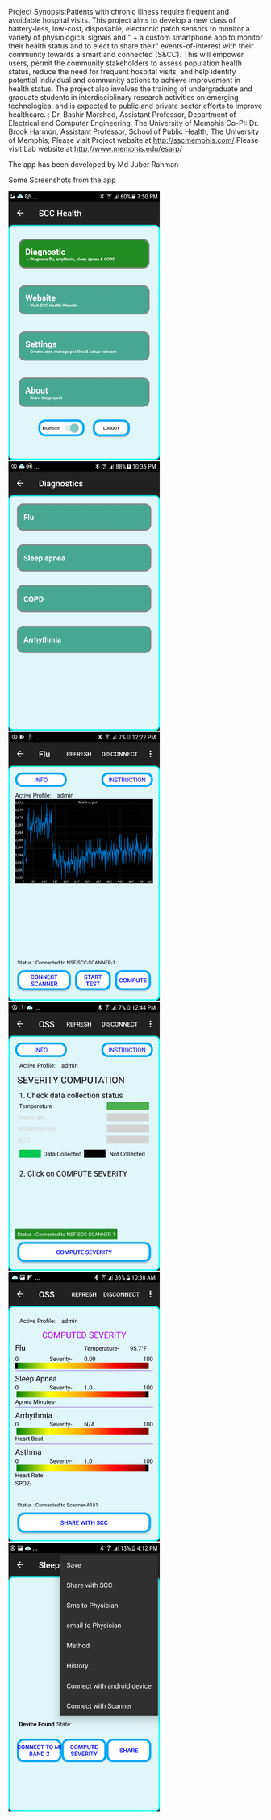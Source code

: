 Project Synopsis:Patients with chronic illness require frequent and avoidable hospital visits. This project aims to develop a new class of battery-less, low-cost, disposable, electronic patch sensors to monitor a variety of physiological signals and " + a custom smartphone app to monitor their health status and to elect to share their" events-of-interest with their community towards a smart and connected (S&CC). This will empower users, permit the community stakeholders to assess population health status, reduce the need for frequent hospital visits, and help identify potential individual and community actions to achieve improvement in health status. The project also involves the training of undergraduate and graduate students in interdisciplinary research activities on emerging technologies, and is expected to public and private sector efforts to improve healthcare. : Dr. Bashir Morshed, Assistant Professor, Department of Electrical and Computer Engineering, The University of Memphis Co-PI: Dr. Brook Harmon, Assistant Professor, School of Public Health, The University of Memphis;
Please visit Project website at http://sscmemphis.com/
Please visit Lab website at http://www.memphis.edu/esarp/

The app has been developed by Md Juber Rahman

Some Screenshots from the app 
<p float="left">
  <img src="https://github.com/juberrahman/SCCHealth_v2.0/blob/master/Screenshot_20170925-195051%5B1%5D.png" width="300" />
  <img src="https://github.com/juberrahman/SCCHealth_v2.0/blob/master/Screenshot_20181018-223530%5B1%5D.png" width="300" />
  <img src="https://github.com/juberrahman/SCCHealth_v2.0/blob/master/Screenshot_20180724-122211%5B1%5D.png" width="300" />
  <img src="https://github.com/juberrahman/SCCHealth_v2.0/blob/master/Screenshot_20180724-124500%5B1%5D.png" width="300" />  
  <img src="https://github.com/juberrahman/SCCHealth_v2.0/blob/master/Screenshot_20171128-103035%5B1%5D.png" width="300" />
  <img src="https://github.com/juberrahman/SCCHealth_v2.0/blob/master/Screenshot_20181019-161227%5B1%5D.png" width="300" />
</p>
